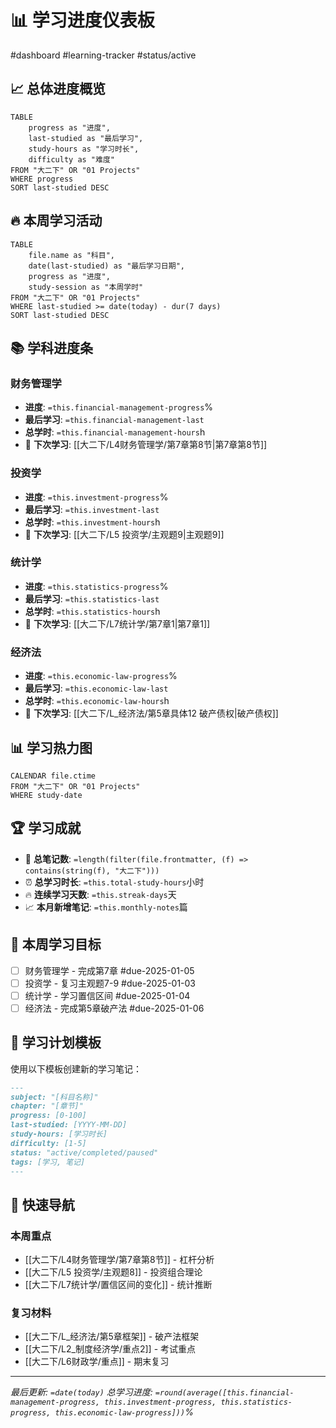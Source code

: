 # 📊 学习进度仪表板

#dashboard #learning-tracker #status/active

## 📈 总体进度概览

```dataview
TABLE 
    progress as "进度",
    last-studied as "最后学习",
    study-hours as "学习时长",
    difficulty as "难度"
FROM "大二下" OR "01 Projects"
WHERE progress
SORT last-studied DESC
```

## 🔥 本周学习活动

```dataview
TABLE 
    file.name as "科目",
    date(last-studied) as "最后学习日期",
    progress as "进度",
    study-session as "本周学时"
FROM "大二下" OR "01 Projects"
WHERE last-studied >= date(today) - dur(7 days)
SORT last-studied DESC
```

## 📚 学科进度条

### 财务管理学
- **进度**: `=this.financial-management-progress`% 
- **最后学习**: `=this.financial-management-last`
- **总学时**: `=this.financial-management-hours`h
- 🎯 **下次学习**: [[大二下/L4财务管理学/第7章第8节|第7章第8节]]

### 投资学  
- **进度**: `=this.investment-progress`%
- **最后学习**: `=this.investment-last` 
- **总学时**: `=this.investment-hours`h
- 🎯 **下次学习**: [[大二下/L5 投资学/主观题9|主观题9]]

### 统计学
- **进度**: `=this.statistics-progress`%
- **最后学习**: `=this.statistics-last`
- **总学时**: `=this.statistics-hours`h
- 🎯 **下次学习**: [[大二下/L7统计学/第7章1|第7章1]]

### 经济法
- **进度**: `=this.economic-law-progress`%
- **最后学习**: `=this.economic-law-last`
- **总学时**: `=this.economic-law-hours`h
- 🎯 **下次学习**: [[大二下/L_经济法/第5章具体12 破产债权|破产债权]]

## 📊 学习热力图

```dataview
CALENDAR file.ctime
FROM "大二下" OR "01 Projects"
WHERE study-date
```

## 🏆 学习成就

- 📖 **总笔记数**: `=length(filter(file.frontmatter, (f) => contains(string(f), "大二下")))`
- ⏰ **总学习时长**: `=this.total-study-hours`小时
- 🔥 **连续学习天数**: `=this.streak-days`天
- 📈 **本月新增笔记**: `=this.monthly-notes`篇

## 🎯 本周学习目标

- [ ] 财务管理学 - 完成第7章 #due-2025-01-05
- [ ] 投资学 - 复习主观题7-9 #due-2025-01-03  
- [ ] 统计学 - 学习置信区间 #due-2025-01-04
- [ ] 经济法 - 完成第5章破产法 #due-2025-01-06

## 📝 学习计划模板

使用以下模板创建新的学习笔记：

```markdown
---
subject: "[科目名称]"
chapter: "[章节]"  
progress: [0-100]
last-studied: [YYYY-MM-DD]
study-hours: [学习时长]
difficulty: [1-5]
status: "active/completed/paused"
tags: [学习, 笔记]
---
```

## 🔗 快速导航

### 本周重点
- [[大二下/L4财务管理学/第7章第8节]] - 杠杆分析
- [[大二下/L5 投资学/主观题8]] - 投资组合理论  
- [[大二下/L7统计学/置信区间的变化]] - 统计推断

### 复习材料
- [[大二下/L_经济法/第5章框架]] - 破产法框架
- [[大二下/L2_制度经济学/重点2]] - 考试重点
- [[大二下/L6财政学/重点]] - 期末复习

---

*最后更新: `=date(today)`*
*总学习进度: `=round(average([this.financial-management-progress, this.investment-progress, this.statistics-progress, this.economic-law-progress]))`%* 